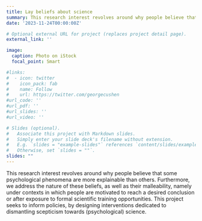 ```yaml
---
title: Lay beliefs about science
summary: This research interest revolves around why people believe that some psychological phenomena are more explainable than others. Furthermore, we address the nature of these beliefs, as well as their malleability, namely under contexts in which people are motivated to reach a desired conclusion or after exposure to formal scientific training opportunities. This project seeks to inform policies, by designing interventions dedicated to dismantling scepticism towards (psychological) science.
date: '2023-11-24T00:00:00Z'

# Optional external URL for project (replaces project detail page).
external_link: ''

image:
  caption: Photo on iStock
  focal_point: Smart

#links:
#  - icon: twitter
#    icon_pack: fab
#    name: Follow
#    url: https://twitter.com/georgecushen
#url_code: ''
#url_pdf: ''
#url_slides: ''
#url_video: ''

# Slides (optional).
#   Associate this project with Markdown slides.
#   Simply enter your slide deck's filename without extension.
#   E.g. `slides = "example-slides"` references `content/slides/example-slides.md`.
#   Otherwise, set `slides = ""`.
slides: ""
---
```


This research interest revolves around why people believe that some psychological phenomena are more explainable than others. Furthermore, we address the nature of these beliefs, as well as their malleability, namely under contexts in which people are motivated to reach a desired conclusion or after exposure to formal scientific training opportunities. This project seeks to inform policies, by designing interventions dedicated to dismantling scepticism towards (psychological) science.
